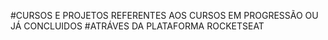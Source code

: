 #CURSOS E PROJETOS REFERENTES AOS CURSOS EM PROGRESSÃO OU JÁ CONCLUIDOS 
#ATRÁVES DA PLATAFORMA ROCKETSEAT